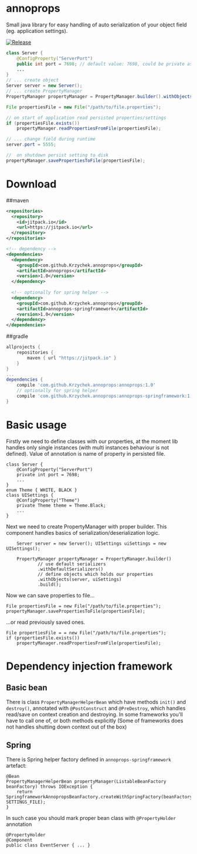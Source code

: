 # annoprops
Small java library for easy handling of auto serialization of your object field (eg. application settings).

[![Release](https://jitpack.io/v/Krzychek/annoprops.svg)](https://jitpack.io/#Krzychek/annoprops)

```java
class Server {
	@ConfigProperty("ServerPort")
	public int port = 7698; // default value: 7698, could be private as well
	...
}
// ... create object
Server server = new Server();
// ... create PropertyManager
PropertyManager propertyManager = PropertyManager.builder().withObjects(server) ...

File propertiesFile = new File("/path/to/file.properties");

// on start of application read persisted properties/settings
if (propertiesFile.exists())
	propertyManager.readPropertiesFromFile(propertiesFile);

// ... change field during runtime
server.port = 5555;

//  on shutdown persist setting to disk
propertyManager.savePropertiesToFile(propertiesFile);
```


# Download
##maven
```xml
<repositories>
  <repository>
  	<id>jitpack.io</id>
  	<url>https://jitpack.io</url>
  </repository>
</repositories>

<!-- dependency -->
<dependencies>
  <dependency>
  	<groupId>com.github.Krzychek.annoprops</groupId>
  	<artifactId>annoprops</artifactId>
  	<version>1.0</version>
  </dependency>
  
  <!-- optionally for spring helper -->
  <dependency>
  	<groupId>com.github.Krzychek.annoprops</groupId>
  	<artifactId>annoprops-springframework</artifactId>
  	<version>1.0</version>
  </dependency>
</dependencies>
```

##gradle
```groovy
allprojects {
	repositories {
		maven { url "https://jitpack.io" }
	}
}
...
dependencies {
	compile 'com.github.Krzychek.annoprops:annoprops:1.0'
	// optionally for spring helper
	compile 'com.github.Krzychek.annoprops:annoprops-springframework:1.0'
}
```

# Basic usage

Firstly we need to define classes with our properties, at the moment lib handles only single instances (with multi instances behaviour is not defined). Value of annotation is name of property in persisted file.

```
class Server {
	@ConfigProperty("ServerPort")
	private int port = 7698;
	...
}
enum Theme { WHITE, BLACK }
class UISettings {
	@ConfigProperty("Theme")
	private Theme theme = Theme.Black;
	...
}
```

Next we need to create PropertyManager with proper builder. This component handles basics of serialization/deserialization logic.

```
    Server server = new Server(); UISettings uiSettings = new UISettings();
    
    PropertyManager propertyManager = PropertyManager.builder()
            // use default serializers
            .withDefaultSerializers()
            // define objects which holds our properties
            .withObjects(server, uiSettings)
            .build();
```

Now we can save properties to file...

    File propertiesFile = new File("/path/to/file.properties");
    propertyManager.savePropertiesToFile(propertiesFile);

...or read previously saved ones.

    File propertiesFile = = new File("/path/to/file.properties");
    if (propertiesFile.exists())
        propertyManager.readPropertiesFromFile(propertiesFile);


# Dependency injection framework

## Basic bean
There is class `PropertyManagerHelperBean` which have methods `init()` and `destroy()`, annotated with `@PostConstruct` and `@PreDestroy`, which handles read/save on context creation and destroying. In some frameworks you'll have to call one of, or both methods explicitly (Some of frameworks does not handles shutting down context out of the box) 

## Spring
There is Spring helper factory defined in `annoprops-springframework` artefact:
```
@Bean
PropertyManagerHelperBean propertyManager(ListableBeanFactory beanFactory) throws IOException {
	return SpringframeworkAnnopropsBeanFactory.createWithSpringFactory(beanFactory, SETTINGS_FILE);
}
```

In such case you should mark proper bean class with `@PropertyHolder` annotation
```
@PropertyHolder
@Component
public class EventServer { ... }
```
